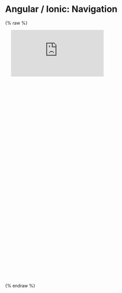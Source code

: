 # Angular / Ionic: Navigation
{% raw %}
<div id="demo-device-ios" style="width: 467px;height: 800px; background: center top no-repeat url(https://ionicframework.com/img/devices-sprite.jpg);background-size: 467px;margin: 0 auto;">
      <iframe id="demo-ios" src="https://ionicframework.com/docs/demos/src/navigation/www/?production=true&amp;ionicplatform=ios" frameborder="0">
      </iframe>
    </div>



{% endraw %}